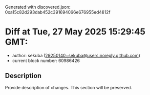 Generated with discovered.json: 0xa15c82d293dab452c391694066e676955ed4812f

# Diff at Tue, 27 May 2025 15:29:45 GMT:

- author: sekuba (<29250140+sekuba@users.noreply.github.com>)
- current block number: 60986426

## Description

Provide description of changes. This section will be preserved.
